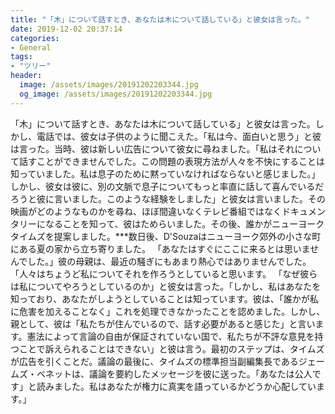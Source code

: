 ```yaml
---
title: "「木」について話すとき、あなたは木について話している」と彼女は言った。"
date: 2019-12-02 20:37:14
categories:
- General
tags:
- "ツリー"
header:
  image: /assets/images/20191202203344.jpg
  og_image: /assets/images/20191202203344.jpg
---
```


「木」について話すとき、あなたは木について話している」と彼女は言った。しかし、電話では、彼女は子供のように聞こえた。「私は今、面白いと思う」と彼は言った。当時、彼は新しい広告について彼女に尋ねました。「私はそれについて話すことができませんでした。この問題の表現方法が人々を不快にすることは知っていました。私は息子のために黙っていなければならないと感じました。」しかし、彼女は彼に、別の文脈で息子についてもっと率直に話して喜んでいるだろうと彼に言いました。このような経験をしました」と彼女は言いました。その映画がどのようなものかを尋ね、ほぼ間違いなくテレビ番組ではなくドキュメンタリーになることを知って、彼はためらいました。その後、誰かがニューヨークタイムズを提案しました。***数日後、D&#39;Souzaはニューヨーク郊外の小さな町にある夏の家から立ち寄りました。 「あなたはすぐにここに来るとは思いませんでした。」彼の母親は、最近の騒ぎにもあまり熱心ではありませんでした。「人々はちょうど私についてそれを作ろうとしていると思います。 「なぜ彼らは私についてやろうとしているのか」と彼女は言った。「しかし、私はあなたを知っており、あなたがしようとしていることは知っています。彼は、「誰かが私に危害を加えることなく」これを処理できなかったことを認めました。しかし、親として、彼は「私たちが住んでいるので、話す必要があると感じた」と言います。憲法によって言論の自由が保証されていない国で、私たちが不評な意見を持つことで訴えられることはできない」と彼は言う。最初のステップは、タイムズが広告を引くことだ。議論の最後に、タイムズの標準担当副編集長であるジェームズ・ベネットは、議論を要約したメッセージを彼に送った。「あなたは公人です」と読みました。私はあなたが権力に真実を語っているかどうか心配しています。」
